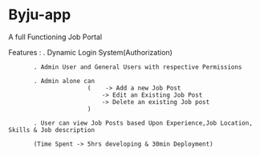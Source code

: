 # Byju-app

A full Functioning Job Portal

Features : . Dynamic Login System(Authorization)

           . Admin User and General Users with respective Permissions
           
           . Admin alone can 
                          (    -> Add a new Job Post
                              -> Edit an Existing Job Post
                              -> Delete an existing Job post  
                          )
                          
           . User can view Job Posts based Upon Experience,Job Location, Skills & Job description
           
           (Time Spent -> 5hrs developing & 30min Deployment)
